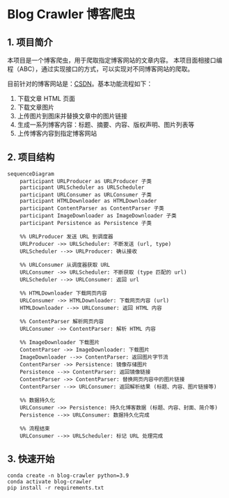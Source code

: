 # Blog Crawler 博客爬虫

## 1. 项目简介

本项目是一个博客爬虫，用于爬取指定博客网站的文章内容。
本项目面相接口编程（ABC），通过实现接口的方式，可以实现对不同博客网站的爬取。

目前针对的博客网站是：[CSDN](https://www.csdn.net/)。基本功能流程如下：

1. 下载文章 HTML 页面
2. 下载文章图片
3. 上传图片到图床并替换文章中的图片链接
4. 生成一系列博客内容：标题、摘要、内容、版权声明、图片列表等
5. 上传博客内容到指定博客网站

## 2. 项目结构

```mermaid
sequenceDiagram
    participant URLProducer as URLProducer 子类
    participant URLScheduler as URLScheduler
    participant URLConsumer as URLConsumer 子类
    participant HTMLDownloader as HTMLDownloader
    participant ContentParser as ContentParser 子类
    participant ImageDownloader as ImageDownloader 子类
    participant Persistence as Persistence 子类

    %% URLProducer 发送 URL 到调度器
    URLProducer ->> URLScheduler: 不断发送 (url, type)
    URLScheduler -->> URLProducer: 确认接收

    %% URLConsumer 从调度器获取 URL
    URLConsumer ->> URLScheduler: 不断获取 (type 匹配的 url)
    URLScheduler -->> URLConsumer: 返回 url

    %% HTMLDownloader 下载网页内容
    URLConsumer ->> HTMLDownloader: 下载网页内容 (url)
    HTMLDownloader -->> URLConsumer: 返回 HTML 内容

    %% ContentParser 解析网页内容
    URLConsumer ->> ContentParser: 解析 HTML 内容

    %% ImageDownloader 下载图片
    ContentParser ->> ImageDownloader: 下载图片
    ImageDownloader -->> ContentParser: 返回图片字节流
    ContentParser ->> Persistence: 镜像存储图片
    Persistence -->> ContentParser: 返回镜像链接
    ContentParser ->> ContentParser: 替换网页内容中的图片链接
    ContentParser -->> URLConsumer: 返回解析结果 (标题、内容、图片链接等)

    %% 数据持久化
    URLConsumer ->> Persistence: 持久化博客数据 (标题、内容、封面、简介等)
    Persistence -->> URLConsumer: 数据持久化完成

    %% 流程结束
    URLConsumer -->> URLScheduler: 标记 URL 处理完成

```

## 3. 快速开始

```shell
conda create -n blog-crawler python=3.9
conda activate blog-crawler
pip install -r requirements.txt
```